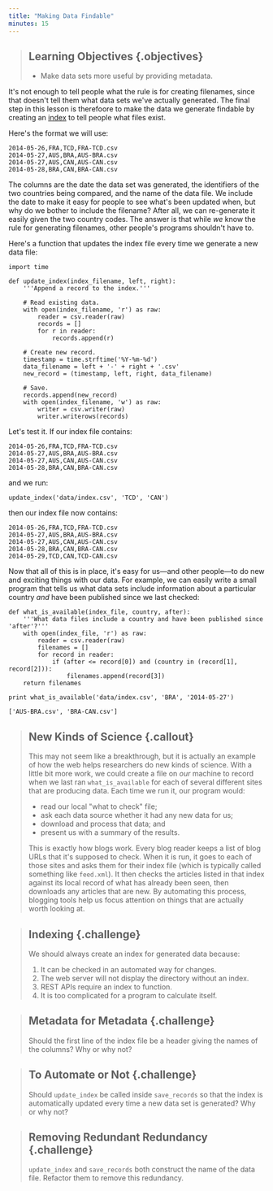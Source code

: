 ```yaml
---
title: "Making Data Findable"
minutes: 15
---
```

> ## Learning Objectives {.objectives}
>
> *   Make data sets more useful by providing metadata.

It's not enough to tell people what the rule is for creating filenames,
since that doesn't tell them what data sets we've actually generated.
The final step in this lesson is therefoore
to make the data we generate findable
by creating an [index](reference.html#index) to tell people what files exist.

Here's the format we will use:

~~~
2014-05-26,FRA,TCD,FRA-TCD.csv
2014-05-27,AUS,BRA,AUS-BRA.csv
2014-05-27,AUS,CAN,AUS-CAN.csv
2014-05-28,BRA,CAN,BRA-CAN.csv
~~~

The columns are the date the data set was generated,
the identifiers of the two countries being compared,
and the name of the data file.
We include the date to make it easy for people to see what's been updated when,
but why do we bother to include the filename?
After all, we can re-generate it easily given the two country codes.
The answer is that while *we* know the rule for generating filenames,
other people's programs shouldn't have to.

Here's a function that updates the index file every time we generate a new data file:

~~~ {.python}
import time

def update_index(index_filename, left, right):
    '''Append a record to the index.'''

    # Read existing data.
    with open(index_filename, 'r') as raw:
        reader = csv.reader(raw)
        records = []
        for r in reader:
            records.append(r)
    
    # Create new record.
    timestamp = time.strftime('%Y-%m-%d')
    data_filename = left + '-' + right + '.csv'
    new_record = (timestamp, left, right, data_filename)
    
    # Save.
    records.append(new_record)
    with open(index_filename, 'w') as raw:
        writer = csv.writer(raw)
        writer.writerows(records)
~~~

Let's test it.
If our index file contains:

~~~
2014-05-26,FRA,TCD,FRA-TCD.csv
2014-05-27,AUS,BRA,AUS-BRA.csv
2014-05-27,AUS,CAN,AUS-CAN.csv
2014-05-28,BRA,CAN,BRA-CAN.csv
~~~

and we run:

~~~ {.python}
update_index('data/index.csv', 'TCD', 'CAN')
~~~

then our index file now contains:

~~~
2014-05-26,FRA,TCD,FRA-TCD.csv
2014-05-27,AUS,BRA,AUS-BRA.csv
2014-05-27,AUS,CAN,AUS-CAN.csv
2014-05-28,BRA,CAN,BRA-CAN.csv
2014-05-29,TCD,CAN,TCD-CAN.csv
~~~

Now that all of this is in place,
it's easy for us—and other people—to do new and exciting things with our data.
For example,
we can easily write a small program that tells us what data sets include information about a particular country
*and* have been published since we last checked:

~~~ {.python}
def what_is_available(index_file, country, after):
    '''What data files include a country and have been published since 'after'?'''
    with open(index_file, 'r') as raw:
        reader = csv.reader(raw)
        filenames = []
        for record in reader:
            if (after <= record[0]) and (country in (record[1], record[2])):
                filenames.append(record[3])
    return filenames

print what_is_available('data/index.csv', 'BRA', '2014-05-27')
~~~
~~~ {.output}
['AUS-BRA.csv', 'BRA-CAN.csv']
~~~

> ## New Kinds of Science {.callout}
>
> This may not seem like a breakthrough,
> but it is actually an example of how the web helps researchers do new kinds of science.
> With a little bit more work,
> we could create a file on *our* machine to record when we last ran `what_is_available` for each of several different sites that are producing data.
> Each time we run it, our program would:
>
> *   read our local "what to check" file;
> *   ask each data source whether it had any new data for us;
> *   download and process that data; and
> *   present us with a summary of the results.
>
> This is exactly how blogs work.
> Every blog reader keeps a list of blog URLs that it's supposed to check.
> When it is run, it goes to each of those sites and asks them for their index file (which is typically called something like `feed.xml`).
> It then checks the articles listed in that index against its local record of what has already been seen,
> then downloads any articles that are new.
> By automating this process, blogging tools help us focus attention on things that are actually worth looking at.

> ## Indexing {.challenge}
>
> We should always create an index for generated data because:
>
> 1.  It can be checked in an automated way for changes.
> 2.  The web server will not display the directory without an index.
> 3.  REST APIs require an index to function.
> 4.  It is too complicated for a program to calculate itself.

> ## Metadata for Metadata {.challenge}
>
> Should the first line of the index file be a header giving the names of the columns?
> Why or why not?

> ## To Automate or Not {.challenge}
>
> Should `update_index` be called inside `save_records`
> so that the index is automatically updated every time a new data set is generated?
> Why or why not?

> ## Removing Redundant Redundancy {.challenge}
>
> `update_index` and `save_records` both construct the name of the data file.
> Refactor them to remove this redundancy.
